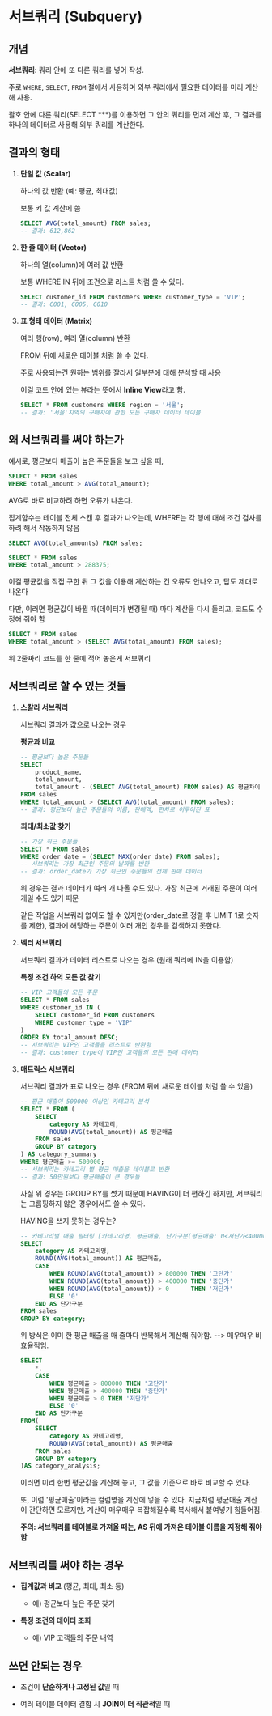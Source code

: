# 서브쿼리 (Subquery)

## 개념

**서브쿼리**: 쿼리 안에 또 다른 쿼리를 넣어 작성.  

주로 `WHERE`, `SELECT`, `FROM` 절에서 사용하며 외부 쿼리에서 필요한 데이터를 미리 계산해 사용.

괄호 안에 다른 쿼리(SELECT ***)를 이용하면 그 안의 쿼리를 먼저 계산 후, 그 결과를 하나의 데이터로 사용해 외부 쿼리를 계산한다.

## 결과의 형태

1. **단일 값 (Scalar)**  

    하나의 값 반환 (예: 평균, 최대값)

    보통 키 값 계산에 씀

    ```sql
    SELECT AVG(total_amount) FROM sales;
    -- 결과: 612,862
    ```

1. **한 줄 데이터 (Vector)**  

    하나의 열(column)에 여러 값 반환

    보통 WHERE IN 뒤에 조건으로 리스트 처럼 쓸 수 있다.

    ```sql
    SELECT customer_id FROM customers WHERE customer_type = 'VIP';
    -- 결과: C001, C005, C010
    ```

1. **표 형태 데이터 (Matrix)**  

    여러 행(row), 여러 열(column) 반환

    FROM 뒤에 새로운 테이블 처럼 쓸 수 있다.

    주로 사용되는건 원하는 범위를 잘라서 일부분에 대해 분석할 때 사용

    이걸 코드 안에 있는 뷰라는 뜻에서 **Inline View**라고 함.

    ```sql
    SELECT * FROM customers WHERE region = '서울';
    -- 결과: '서울'지역의 구매자에 관한 모든 구매자 데이터 테이블
    ```


## 왜 서브쿼리를 써야 하는가

예시로, 평균보다 매출이 높은 주문들을 보고 싶을 때,

```sql
SELECT * FROM sales
WHERE total_amount > AVG(total_amount);
```
AVG로 바로 비교하려 하면 오류가 나온다.

집계함수는 테이블 전체 스캔 후 결과가 나오는데, WHERE는 각 행에 대해 조건 검사를 하려 해서 작동하지 않음

```sql
SELECT AVG(total_amounts) FROM sales;

SELECT * FROM sales
WHERE total_amount > 288375;
```

이걸 평균값을 직접 구한 뒤 그 값을 이용해 계산하는 건 오류도 안나오고, 답도 제대로 나온다

다만, 이러면 평균값이 바뀔 때(데이터가 변경될 때) 마다 계산을 다시 돌리고, 코드도 수정해 줘야 함

```sql
SELECT * FROM sales
WHERE total_amount > (SELECT AVG(total_amount) FROM sales);
```

위 2줄짜리 코드를 한 줄에 적어 놓은게 서브쿼리


## 서브쿼리로 할 수 있는 것들

1. **스칼라 서브쿼리**

    서브쿼리 결과가 값으로 나오는 경우

    **평균과 비교**

    ```sql
    -- 평균보다 높은 주문들
    SELECT
        product_name,
        total_amount,
        total_amount - (SELECT AVG(total_amount) FROM sales) AS 평균차이
    FROM sales
    WHERE total_amount > (SELECT AVG(total_amount) FROM sales);
    -- 결과: 평균보다 높은 주문들의 이름, 판매액, 편차로 이루어진 표
    ```

    **최대/최소값 찾기**
    
    ```sql
    -- 가장 최근 주문들
    SELECT * FROM sales
    WHERE order_date = (SELECT MAX(order_date) FROM sales);
    -- 서브쿼리는 가장 최근인 주문의 날짜를 반환
    -- 결과: order_date가 가장 최근인 주문들의 전체 판매 데이터
    ```
    위 경우는 결과 데이터가 여러 개 나올 수도 있다. 가장 최근에 거래된 주문이 여러 개일 수도 있기 때문

    같은 작업을 서브쿼리 없이도 할 수 있지만(order_date로 정렬 후 LIMIT 1로 숫자를 제한), 결과에 해당하는 주문이 여러 개인 경우를 검색하지 못한다.

1. **벡터 서브쿼리**

    서브쿼리 결과가 데이터 리스트로 나오는 경우 (원래 쿼리에 IN을 이용함)

    **특정 조건 하의 모든 값 찾기**
    ```sql
    -- VIP 고객들의 모든 주문
    SELECT * FROM sales
    WHERE customer_id IN (
        SELECT customer_id FROM customers
        WHERE customer_type = 'VIP'
    )
    ORDER BY total_amount DESC;
    -- 서브쿼리는 VIP인 고객들을 리스트로 반환함
    -- 결과: customer_type이 VIP인 고객들의 모든 판매 데이터
    ```

1. **매트릭스 서브쿼리**

    서브쿼리 결과가 표로 나오는 경우 (FROM 뒤에 새로운 테이블 처럼 쓸 수 있음)

    ```sql
    -- 평균 매출이 500000 이상인 카테고리 분석
    SELECT * FROM (
        SELECT
            category AS 카테고리,
            ROUND(AVG(total_amount)) AS 평균매출
        FROM sales
        GROUP BY category
    ) AS category_summary
    WHERE 평균매출 >= 500000;
    -- 서브쿼리는 카테고리 별 평균 매출을 테이블로 반환
    -- 결과: 50만원보다 평균매출이 큰 경우들
    ```
    사실 위 경우는 GROUP BY를 썼기 때문에 HAVING이 더 편하긴 하지만, 서브쿼리는 그룹핑하지 않은 경우에서도 쓸 수 있다. 

    HAVING을 쓰지 못하는 경우는?
    ```sql
    -- 카테고리별 매출 필터링 [카테고리명, 평균매출, 단가구분(평균매출: 0<저단가<400000<중단가<800000<고단가)] 
    SELECT
        category AS 카테고리명,
        ROUND(AVG(total_amount)) AS 평균매출,
        CASE
            WHEN ROUND(AVG(total_amount)) > 800000 THEN '고단가'
            WHEN ROUND(AVG(total_amount)) > 400000 THEN '중단가'
            WHEN ROUND(AVG(total_amount)) > 0      THEN '저단가'
            ELSE '0'
        END AS 단가구분
    FROM sales
    GROUP BY category;
    ```
    위 방식은 이미 한 평균 매출을 매 줄마다 반복해서 계산해 줘야함. --> 매우매우 비효율적임.
    ```sql
    SELECT
        *,
        CASE
            WHEN 평균매출 > 800000 THEN '고단가'
            WHEN 평균매출 > 400000 THEN '중단가'
            WHEN 평균매출 > 0 THEN '저단가'
            ELSE '0'
        END AS 단가구분
    FROM(
        SELECT
            category AS 카테고리명,
            ROUND(AVG(total_amount)) AS 평균매출
        FROM sales
        GROUP BY category
    )AS category_analysis;
    ```
    이러면 미리 한번 평균값을 계산해 놓고, 그 값을 기준으로 바로 비교할 수 있다.
    
    또, 이럼 '평균매출'이라는 컬럼명을 계산에 넣을 수 있다. 지금처럼 평균매출 계산이 간단하면 모르지만, 계산이 매우매우 복잡해질수록 복사해서 붙여넣기 힘들어짐.

    **주의: 서브쿼리를 테이블로 가져올 때는, AS 뒤에 가져온 테이블 이름을 지정해 줘야함** 


## 서브쿼리를 써야 하는 경우

-  **집계값과 비교** (평균, 최대, 최소 등)

   - 예) 평균보다 높은 주문 찾기

- **특정 조건의 데이터 조회**

   - 예) VIP 고객들의 주문 내역


## 쓰면 안되는 경우

- 조건이 **단순하거나 고정된 값**일 때

- 여러 테이블 데이터 결합 시 **JOIN이 더 직관적**일 때